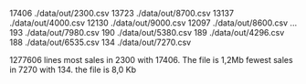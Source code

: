 17406 ./data/out/2300.csv
13723 ./data/out/8700.csv
13137 ./data/out/4000.csv
12130 ./data/out/9000.csv
12097 ./data/out/8600.csv
...
193 ./data/out/7980.csv
190 ./data/out/5380.csv
189 ./data/out/4296.csv
188 ./data/out/6535.csv
134 ./data/out/7270.csv

1277606 lines
most sales in 2300 with 17406. The file is 1,2Mb
fewest sales in 7270 with 134. the file is 8,0 Kb
